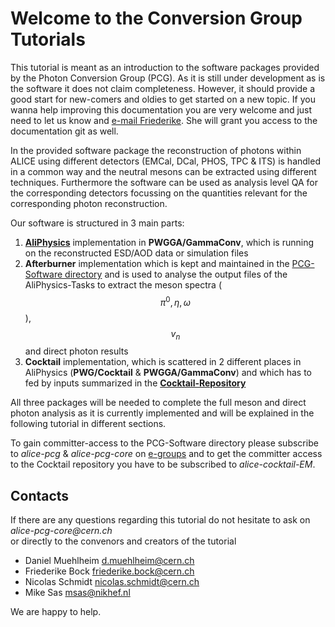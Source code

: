 # Welcome to the Conversion Group Tutorials

This tutorial is meant as an introduction to the software packages provided by the Photon Conversion Group \(PCG\). As it is still under development as is the software it does not claim completeness. However, it should provide a good start for new-comers and oldies to get started on a new topic. If you wanna help improving this documentation you are very welcome and just need to let us know and [e-mail Friederike](friederike.bock@cern.ch). She will grant you access to the documentation git as well.

In the provided software package the reconstruction of photons within ALICE using different detectors \(EMCal, DCal, PHOS, TPC & ITS\) is handled in a common way and the neutral mesons can be extracted using different techniques. Furthermore the software can be used as analysis level QA for the corresponding detectors focussing on the quantities relevant for the corresponding photon reconstruction.

Our software is structured in 3 main parts:

1. [**AliPhysics**](https://github.com/alisw/AliPhysics) implementation in **PWGGA/GammaConv**, which is running on the reconstructed ESD/AOD data or simulation files
2. **Afterburner** implementation which is kept and maintained in the [PCG-Software directory](https://gitlab.cern.ch/alice-pcg/AnalysisSoftware) and is used to analyse the output files of the AliPhysics-Tasks to extract the meson spectra \($$\pi^0, \eta, \omega$$\), $$v_n$$ and direct photon results
3. **Cocktail** implementation, which is scattered in 2 different places in AliPhysics \(**PWG/Cocktail** & **PWGGA/GammaConv**\) and which has to fed by inputs summarized in the [**Cocktail-Repository**](https://gitlab.cern.ch/alice-cocktail-EM/cocktail_input)

All three packages will be needed to complete the full meson and direct photon analysis as it is currently implemented and will be explained in the following tutorial in different sections.

To gain committer-access to the PCG-Software directory please subscribe to _alice-pcg_ & _alice-pcg-core_ on [e-groups](https://e-groups.cern.ch/) and to get the committer access to the Cocktail repository you have to be subscribed to _alice-cocktail-EM_.

## Contacts

If there are any questions regarding this tutorial do not hesitate to ask on   
_alice-pcg-core@cern.ch_  
or directly to the convenors and creators of the tutorial

* Daniel Muehlheim [d.muehlheim@cern.ch](mailto:d.muehlheim@cern.ch)
* Friederike Bock [friederike.bock@cern.ch](mailto:friederike.bock@cern.ch)
* Nicolas Schmidt [nicolas.schmidt@cern.ch](mailto:nicolas.schmidt@cern.ch)
* Mike Sas [msas@nikhef.nl](mailto:msas@nikhef.nl)

We are happy to help.

